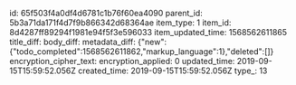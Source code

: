 id: 65f503f4a0df4d6781c1b76f60ea4090
parent_id: 5b3a71da171f4d7f9b866342d68364ae
item_type: 1
item_id: 8d4287ff89294f1981e94f5f3e596033
item_updated_time: 1568562611865
title_diff: 
body_diff: 
metadata_diff: {"new":{"todo_completed":1568562611862,"markup_language":1},"deleted":[]}
encryption_cipher_text: 
encryption_applied: 0
updated_time: 2019-09-15T15:59:52.056Z
created_time: 2019-09-15T15:59:52.056Z
type_: 13
